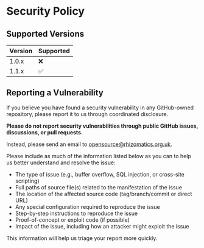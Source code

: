 # Security Policy

## Supported Versions

| Version | Supported          |
| ------- | ------------------ |
| 1.0.x   | :x:                |
| 1.1.x   | :white_check_mark: |

## Reporting a Vulnerability

If you believe you have found a security vulnerability in any GitHub-owned repository, please report it to us through coordinated disclosure.

**Please do not report security vulnerabilities through public GitHub issues, discussions, or pull requests.**

Instead, please send an email to opensource@rhizomatics.org.uk.

Please include as much of the information listed below as you can to help us better understand and resolve the issue:

- The type of issue (e.g., buffer overflow, SQL injection, or cross-site scripting)
- Full paths of source file(s) related to the manifestation of the issue
- The location of the affected source code (tag/branch/commit or direct URL)
- Any special configuration required to reproduce the issue
- Step-by-step instructions to reproduce the issue
- Proof-of-concept or exploit code (if possible)
- Impact of the issue, including how an attacker might exploit the issue
  
This information will help us triage your report more quickly.

